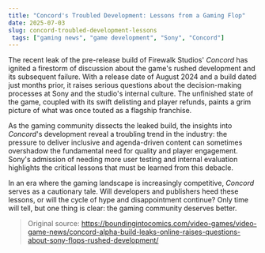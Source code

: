 ```yaml
---
title: "Concord's Troubled Development: Lessons from a Gaming Flop"
date: 2025-07-03
slug: concord-troubled-development-lessons
 tags: ["gaming news", "game development", "Sony", "Concord"]
---
```


The recent leak of the pre-release build of Firewalk Studios' *Concord* has ignited a firestorm of discussion about the game's rushed development and its subsequent failure. With a release date of August 2024 and a build dated just months prior, it raises serious questions about the decision-making processes at Sony and the studio's internal culture. The unfinished state of the game, coupled with its swift delisting and player refunds, paints a grim picture of what was once touted as a flagship franchise.

As the gaming community dissects the leaked build, the insights into *Concord*'s development reveal a troubling trend in the industry: the pressure to deliver inclusive and agenda-driven content can sometimes overshadow the fundamental need for quality and player engagement. Sony's admission of needing more user testing and internal evaluation highlights the critical lessons that must be learned from this debacle.

In an era where the gaming landscape is increasingly competitive, *Concord* serves as a cautionary tale. Will developers and publishers heed these lessons, or will the cycle of hype and disappointment continue? Only time will tell, but one thing is clear: the gaming community deserves better.

> Original source: https://boundingintocomics.com/video-games/video-game-news/concord-alpha-build-leaks-online-raises-questions-about-sony-flops-rushed-development/